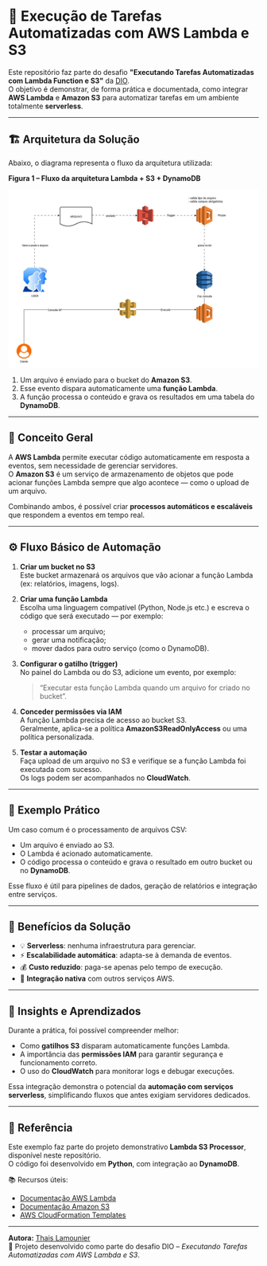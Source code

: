 # 🧩 Execução de Tarefas Automatizadas com AWS Lambda e S3

Este repositório faz parte do desafio **"Executando Tarefas Automatizadas com Lambda Function e S3"** da [DIO](https://www.dio.me/).  
O objetivo é demonstrar, de forma prática e documentada, como integrar **AWS Lambda** e **Amazon S3** para automatizar tarefas em um ambiente totalmente **serverless**.

---

## 🏗️ Arquitetura da Solução

Abaixo, o diagrama representa o fluxo da arquitetura utilizada:

**Figura 1 – Fluxo da arquitetura Lambda + S3 + DynamoDB**

![Arquitetura-AWS-Lambda-e-S3](images/Lambda-e-S3.jpg)

1. Um arquivo é enviado para o bucket do **Amazon S3**.  
2. Esse evento dispara automaticamente uma **função Lambda**.  
3. A função processa o conteúdo e grava os resultados em uma tabela do **DynamoDB**.

---

## 🧠 Conceito Geral

A **AWS Lambda** permite executar código automaticamente em resposta a eventos, sem necessidade de gerenciar servidores.  
O **Amazon S3** é um serviço de armazenamento de objetos que pode acionar funções Lambda sempre que algo acontece — como o upload de um arquivo.

Combinando ambos, é possível criar **processos automáticos e escaláveis** que respondem a eventos em tempo real.

---

## ⚙️ Fluxo Básico de Automação

1. **Criar um bucket no S3**  
   Este bucket armazenará os arquivos que vão acionar a função Lambda (ex: relatórios, imagens, logs).

2. **Criar uma função Lambda**  
   Escolha uma linguagem compatível (Python, Node.js etc.) e escreva o código que será executado — por exemplo:  
   - processar um arquivo;  
   - gerar uma notificação;  
   - mover dados para outro serviço (como o DynamoDB).

3. **Configurar o gatilho (trigger)**  
   No painel do Lambda ou do S3, adicione um evento, por exemplo:  
   > “Executar esta função Lambda quando um arquivo for criado no bucket”.

4. **Conceder permissões via IAM**  
   A função Lambda precisa de acesso ao bucket S3.  
   Geralmente, aplica-se a política **AmazonS3ReadOnlyAccess** ou uma política personalizada.

5. **Testar a automação**  
   Faça upload de um arquivo no S3 e verifique se a função Lambda foi executada com sucesso.  
   Os logs podem ser acompanhados no **CloudWatch**.

---

## 🧩 Exemplo Prático

Um caso comum é o processamento de arquivos CSV:  
- Um arquivo é enviado ao S3.  
- O Lambda é acionado automaticamente.  
- O código processa o conteúdo e grava o resultado em outro bucket ou no **DynamoDB**.  

Esse fluxo é útil para pipelines de dados, geração de relatórios e integração entre serviços.

---

## 🔁 Benefícios da Solução

- 💡 **Serverless**: nenhuma infraestrutura para gerenciar.  
- ⚡ **Escalabilidade automática**: adapta-se à demanda de eventos.  
- 💰 **Custo reduzido**: paga-se apenas pelo tempo de execução.  
- 🔗 **Integração nativa** com outros serviços AWS.  

---

## 🧾 Insights e Aprendizados

Durante a prática, foi possível compreender melhor:
- Como **gatilhos S3** disparam automaticamente funções Lambda.  
- A importância das **permissões IAM** para garantir segurança e funcionamento correto.  
- O uso do **CloudWatch** para monitorar logs e debugar execuções.  

Essa integração demonstra o potencial da **automação com serviços serverless**, simplificando fluxos que antes exigiam servidores dedicados.

---

## 📘 Referência

Este exemplo faz parte do projeto demonstrativo **Lambda S3 Processor**, disponível neste repositório.  
O código foi desenvolvido em **Python**, com integração ao **DynamoDB**.

📚 Recursos úteis:
- [Documentação AWS Lambda](https://docs.aws.amazon.com/lambda/)
- [Documentação Amazon S3](https://docs.aws.amazon.com/s3/)
- [AWS CloudFormation Templates](https://docs.aws.amazon.com/AWSCloudFormation/latest/UserGuide/aws-resource-s3-bucket.html)

---

**Autora:** [Thais Lamounier](https://github.com/thais-lamounier)  
📅 Projeto desenvolvido como parte do desafio DIO – *Executando Tarefas Automatizadas com AWS Lambda e S3*.
